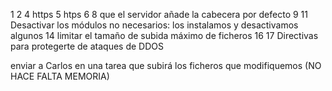 1
2
4 https 
5 htps
6 
8 que el servidor añade la cabecera por defecto
9
11 Desactivar los módulos no necesarios: los instalamos y desactivamos algunos
14 limitar el tamaño de subida máximo de ficheros
16 
17 Directivas para protegerte de ataques de DDOS

enviar a Carlos en una tarea que subirá los ficheros que modifiquemos (NO HACE FALTA MEMORIA)
